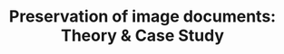 ---
abstract: null
creators:
- van Horik, René
date: null
document_url: https://services.phaidra.univie.ac.at/api/object/o:294999/download
grand_parent: iPRES
institutions: []
keywords:
- beijing
landing_page_url: https://phaidra.univie.ac.at/o:294999
language: eng
layout: publication
license: CC BY-SA 3.0 AT
notes_url: null
parent: iPRES 2004
presentation_url: null
publication_type: presentation
size: 633582
source_name: iPRES
title: 'Preservation of image documents: Theory & Case Study'
year: 2004
---